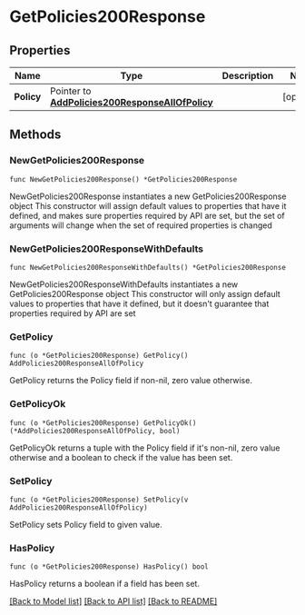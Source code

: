 # GetPolicies200Response

## Properties

Name | Type | Description | Notes
------------ | ------------- | ------------- | -------------
**Policy** | Pointer to [**AddPolicies200ResponseAllOfPolicy**](AddPolicies200ResponseAllOfPolicy.md) |  | [optional] 

## Methods

### NewGetPolicies200Response

`func NewGetPolicies200Response() *GetPolicies200Response`

NewGetPolicies200Response instantiates a new GetPolicies200Response object
This constructor will assign default values to properties that have it defined,
and makes sure properties required by API are set, but the set of arguments
will change when the set of required properties is changed

### NewGetPolicies200ResponseWithDefaults

`func NewGetPolicies200ResponseWithDefaults() *GetPolicies200Response`

NewGetPolicies200ResponseWithDefaults instantiates a new GetPolicies200Response object
This constructor will only assign default values to properties that have it defined,
but it doesn't guarantee that properties required by API are set

### GetPolicy

`func (o *GetPolicies200Response) GetPolicy() AddPolicies200ResponseAllOfPolicy`

GetPolicy returns the Policy field if non-nil, zero value otherwise.

### GetPolicyOk

`func (o *GetPolicies200Response) GetPolicyOk() (*AddPolicies200ResponseAllOfPolicy, bool)`

GetPolicyOk returns a tuple with the Policy field if it's non-nil, zero value otherwise
and a boolean to check if the value has been set.

### SetPolicy

`func (o *GetPolicies200Response) SetPolicy(v AddPolicies200ResponseAllOfPolicy)`

SetPolicy sets Policy field to given value.

### HasPolicy

`func (o *GetPolicies200Response) HasPolicy() bool`

HasPolicy returns a boolean if a field has been set.


[[Back to Model list]](../README.md#documentation-for-models) [[Back to API list]](../README.md#documentation-for-api-endpoints) [[Back to README]](../README.md)


